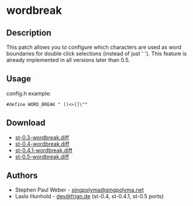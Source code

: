wordbreak
=========

Description
-----------

This patch allows you to configure which characters are used as
word boundaries for double click selections (instead of just ' ').
This feature is already implemented in all versions later than 0.5.

Usage
-----

config.h example:

	#define WORD_BREAK " ()<>[]\""

Download
--------
* [st-0.3-wordbreak.diff](st-0.3-wordbreak.diff)
* [st-0.4-wordbreak.diff](st-0.4-wordbreak.diff)
* [st-0.4.1-wordbreak.diff](st-0.4.1-wordbreak.diff)
* [st-0.5-wordbreak.diff](st-0.5-wordbreak.diff)

Authors
-------

 * Stephen Paul Weber - singpolyma@singpolyma.net
 * Laslo Hunhold - dev@frign.de (st-0.4, st-0.4.1, st-0.5 ports)
